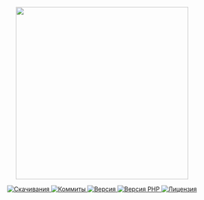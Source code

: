 <p align="center"><a href="https://www.localzet.com" target="_blank">
  <img src="https://static.localzet.com/LocalzetGroup.png" width="400">
</a></p>

<p align="center">
  <a href="https://packagist.org/packages/triangle/mongodb">
  <img src="https://img.shields.io/packagist/dt/triangle/mongodb?label=%D0%A1%D0%BA%D0%B0%D1%87%D0%B8%D0%B2%D0%B0%D0%BD%D0%B8%D1%8F" alt="Скачивания">
</a>
  <a href="https://github.com/Triangle-org/MongoDB">
  <img src="https://img.shields.io/github/commit-activity/t/Triangle-org/MongoDB?label=%D0%9A%D0%BE%D0%BC%D0%BC%D0%B8%D1%82%D1%8B" alt="Коммиты">
</a>
  <a href="https://packagist.org/packages/triangle/mongodb">
  <img src="https://img.shields.io/packagist/v/triangle/mongodb?label=%D0%92%D0%B5%D1%80%D1%81%D0%B8%D1%8F" alt="Версия">
</a>
  <a href="https://packagist.org/packages/triangle/mongodb">
  <img src="https://img.shields.io/packagist/dependency-v/triangle/mongodb/php?label=PHP" alt="Версия PHP">
</a>
  <a href="https://github.com/Triangle-org/MongoDB">
  <img src="https://img.shields.io/github/license/Triangle-org/MongoDB?label=%D0%9B%D0%B8%D1%86%D0%B5%D0%BD%D0%B7%D0%B8%D1%8F" alt="Лицензия">
</a>
</p>
